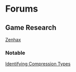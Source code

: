 # Forums

## Game Research

[Zenhax](zenhax.com)

### Notable

[Identifying Compression Types](zenhax.com/viewtopic.php?f=4&t=27)